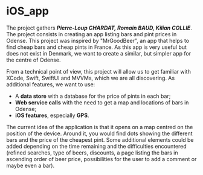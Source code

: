 # iOS_app


The project gathers ***Pierre-Loup CHARDAT, Romain BAUD, Kilian COLLIE***.
The project consists in creating an app listing bars and pint prices in Odense. 
This project was inspired by "MrGoodBeer", an app that helps to find cheap bars and cheap pints in France. As this app is very useful but does not exist in Denmark, we want to create a similar, but simpler app for the centre of Odense.

From a technical point of view, this project will allow us to get familiar with XCode, Swift, SwiftUI and MVVMs, which we are all discovering. As additional features, we want to use:
- A **data store** with a database for the price of pints in each bar;
- **Web service calls** with the need to get a map and locations of bars in Odense;
- **iOS features**, especially **GPS**.

The current idea of the application is that it opens on a map centred on the position of the device. Around it, you would find dots showing the different bars and the price of the cheapest pint. Some additional elements could be added depending on the time remaining and the difficulties encountered (refined searches, type of beers, discounts, a page listing the bars in ascending order of beer price, possibilities for the user to add a comment or maybe even a bar).
